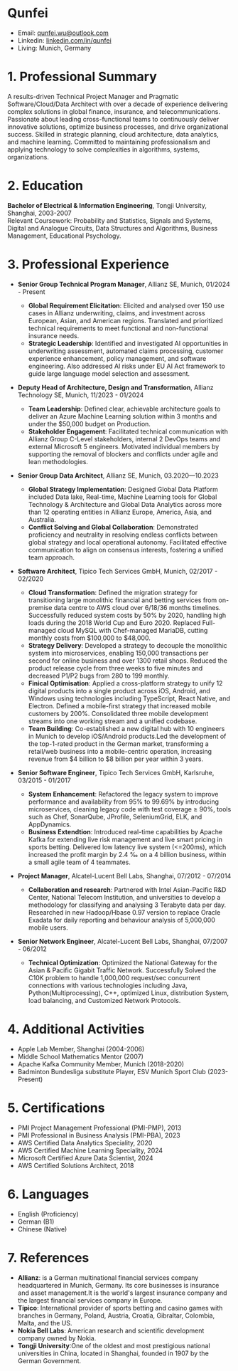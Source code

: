 # Qunfei 
- Email: qunfei.wu@outlook.com
- Linkedin: [linkedin.com/in/qunfei](https://linkedin.com/in/qunfei/)
- Living: Munich, Germany

# 1. Professional Summary
A results-driven Technical Project Manager and Pragmatic Software/Cloud/Data Architect with over a decade of experience delivering complex solutions in global finance, insurance, and telecommunications. Passionate about leading cross-functional teams to continuously deliver innovative solutions, optimize business processes, and drive organizational success. Skilled in strategic planning, cloud architecture, data analytics, and machine learning. Committed to maintaining professionalism and applying technology to solve complexities in algorithms, systems, organizations. 

# 2. Education
**Bachelor of Electrical & Information Engineering**, Tongji University, Shanghai, 2003-2007  
Relevant Coursework: Probability and Statistics, Signals and Systems, Digital and Analogue Circuits, Data Structures and Algorithms, Business Management, Educational Psychology. 

# 3. Professional Experience 
- **Senior Group Technical Program Manager**, Allianz SE, Munich, 01/2024 - Present
    - **Global Requirement Elicitation**: Elicited and analysed over 150 use cases in Allianz underwriting, claims, and investment across European, Asian, and American regions. Translated and prioritized technical requirements to meet functional and non-functional insurance needs.
    - **Strategic Leadership**: Identified and investigated AI opportunities in underwriting assessment, automated claims processing, customer experience enhancement, policy management, and software engineering. Also addressed AI risks under EU AI Act framework to guide large language model selection and assessment.

 - **Deputy Head of Architecture, Design and Transformation**, Allianz Technology SE, Munich, 11/2023 - 01/2024
    - **Team Leadership**: Defined clear, achievable architecture goals to deliver an Azure Machine Learning solution within 3 months and under the $50,000 budget on Production.
    - **Stakeholder Engagement**: Facilitated technical communication with Allianz Group C-Level stakeholders, internal 2 DevOps teams and external Microsoft 5 engineers. Motivated individual  members by supporting the removal of blockers and conflicts under agile and lean methodologies.

- **Senior Group Data Architect**, Allianz SE, Munich, 03.2020—10.2023 
    - **Global Strategy Implementation**:  Designed Global Data Platform included Data lake, Real-time, Machine Learning tools for Global Technology & Architecture and Global Data Analytics across more than 12 operating entities in Allianz Europe, America, Asia, and Australia.
    - **Conflict Solving and Global Collaboration**: Demonstrated proficiency and neutrality in resolving endless conflicts between global strategy and local operational autonomy. Facilitated effective communication to align on consensus interests, fostering a unified team approach.

- **Software Architect**, Tipico Tech Services GmbH, Munich, 02/2017 - 02/2020
    - **Cloud Transformation**: Defined the migration strategy for transitioning large monolithic financial and betting services from on-premise data centre to AWS cloud over 6/18/36 months timelines. Successfully reduced system costs by 50% by 2020, handling high loads during the 2018 World Cup and Euro 2020. Replaced Full-managed cloud MySQL with Chef-managed MariaDB, cutting monthly costs from $100,000 to $48,000.
    - **Strategy Delivery**: Developed a strategy to decouple the monolithic system into microservices, enabling 150,000 transactions per second for online business and over 1300 retail shops. Reduced the product release cycle from three weeks to five minutes and decreased P1/P2 bugs from 280 to 199 monthly. 
    - **Finical Optimisation**:  Applied a cross-platform strategy to unify 12 digital products into a single product across iOS, Android, and Windows using technologies including TypeScript, React Native, and Electron. Defined a mobile-first strategy that increased mobile customers by 200%. Consolidated three mobile development streams into one working stream and a unified codebase.
    - **Team Building**: Co-established a new digital hub with 10 engineers in Munich to develop iOS/Android products.Led the development of the top-1-rated product in the German market, transforming a retail/web business into a mobile-centric operation, increasing revenue from $4 billion to $8 billion per year within 3 years.

- **Senior Software Engineer**, Tipico Tech Services GmbH, Karlsruhe, 03/2015 - 01/2017
    - **System Enhancement**: Refactored the legacy system to improve performance and availability from 95% to 99.69% by introducing microservices, cleaning legacy code with test coverage ≥ 90%, tools such as Chef, SonarQube, JProfile, SeleniumGrid, ELK, and AppDynamics.
    - **Business Extendtion**: Introduced real-time capabilities by Apache Kafka for extending live risk management and live smart pricing in sports betting. Delivered low latency live system (<=200ms), which increased the profit margin by 2.4 ‰ on a 4 billion business, within a small agile team of 4 teammates.

- **Project Manager**, Alcatel-Lucent Bell Labs, Shanghai, 07/2012 - 07/2014
    - **Collaboration and research**: Partnered with Intel Asian-Pacific R&D Center, National Telecom Institution, and universities to develop a methodology for classifying and analysing 3 Terabyte data per day. Researched in new Hadoop/Hbase 0.97 version to replace Oracle Exadata for daily reporting and behaviour analysis of 5,000,000 mobile users.

-  **Senior Network Engineer**, Alcatel-Lucent Bell Labs, Shanghai, 07/2007 - 06/2012
    - **Technical Optimization**: Optimized the National Gateway for the Asian & Pacific Gigabit Traffic Network. Successfully Solved the C10K problem to handle 1,000,000 request/sec concurrent connections with various technologies including Java, Python(Multiprocessing), C++, optimized Linux, distribution System, load balancing, and Customized Network Protocols.

# 4. Additional Activities 
- Apple Lab Member, Shanghai (2004-2006)
- Middle School Mathematics Mentor (2007)
- Apache Kafka Community Member, Munich (2018-2020)
- Badminton Bundesliga substitute Player, ESV Munich Sport Club (2023-Present)

# 5. Certifications
- PMI Project Management Professional (PMI-PMP), 2013
- PMI Professional in Business Analysis (PMI-PBA), 2023
- AWS Certified Data Analytics Speciality, 2020
- AWS Certified Machine Learning Speciality, 2024
- Microsoft Certified Azure Data Scientist, 2024
- AWS Certified Solutions Architect, 2018
# 6. Languages
- English (Proficiency)
- German (B1)
- Chinese (Native)
# 7. References
- **Allianz**: is a German multinational financial services company headquartered in Munich, Germany. Its core businesses is insurance and asset management.It is the world's largest insurance company and the largest financial services company in Europe.
- **Tipico**: International provider of sports betting and casino games with branches in Germany, Poland, Austria, Croatia, Gibraltar, Colombia, Malta, and the US.
- **Nokia Bell Labs**: American research and scientific development company owned by Nokia.
- **Tongji University**:One of the oldest and most prestigious national universities in China, located in Shanghai, founded in 1907 by the German Government.
